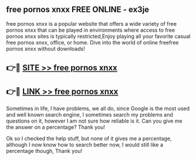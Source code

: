 ## free pornos xnxx FREE ONLINE - ex3je

free pornos xnxx is a popular website that offers a wide variety of free pornos xnxx that can be played in environments where access to free pornos xnxx sites is typically restricted,Enjoy playing all your favorite casual free pornos xnxx, office, or home. Dive into the world of online freefree pornos xnxx without downloads!

## 👉🔴 [SITE >> free pornos xnxx](http://news.freeplayer.one?title=free_pornos_xnxx&ref=FRRE)

## 👉🔴 [LINK >> free pornos xnxx](http://news.freeplayer.one?title=free_pornos_xnxx&ref=FREE)

Sometimes in life, I have problems, we all do, since Google is the most used and well known search engine, I sometimes search my problems and questions on it, however I am not sure how reliable is it. Can you give me the answer on a percentage? Thank you!

Ok so I checked the help stuff, but none of it gives me a percentage, although I now know how to search better now, I would still like a percentage though, Thank you!